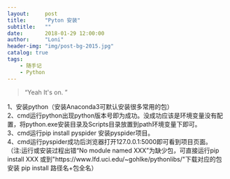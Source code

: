 ```yaml
---
layout:     post
title:      "Pyton 安装"
subtitle:   ""
date:       2018-01-29 12:00:00
author:     "Loni"
header-img: "img/post-bg-2015.jpg"
catalog: true
tags:
    - 随手记
	- Python
---
```


> “Yeah It's on. ”


<p>1、安装python（安装Anaconda3可默认安装很多常用的包）
  <br />2、cmd运行python出现python版本号即为成功。没成功应该是环境变量没有配置，将python.exe安装目录及Scripts目录放置到path环境变量下即可。
  <br />3、cmd运行pip install pyspider 安装pyspider项目。
  <br />4、cmd运行pyspider成功后浏览器打开127.0.0.1:5000即可看到项目页面。
  <br />（注:运行或安装过程出错&ldquo;No module named XXX&rdquo;为缺少包，可直接运行pip install XXX 或到"https://www.lfd.uci.edu/~gohlke/pythonlibs/"下载对应的包安装 pip install 路径名+包全名）</p>
